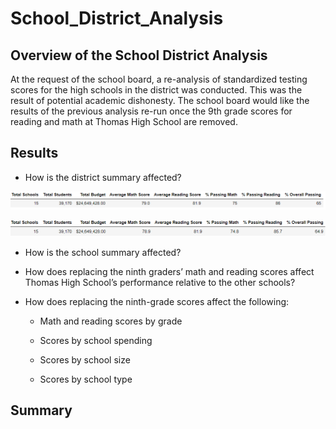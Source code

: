 # School_District_Analysis

## Overview of the School District Analysis
At the request of the school board, a re-analysis of standardized testing scores for the high schools in the district was conducted. This was the result of potential academic dishonesty. The school board would like the results of the previous analysis re-run once the 9th grade scores for reading and math at Thomas High School are removed.
## Results
- How is the district summary affected?

![Original School District Analysis.](/Resources/Original_District_Summary.png)

![Revised School District Analysis.](/Resources/Revised_district_Summary.png)
- How is the school summary affected?

- How does replacing the ninth graders’ math and reading scores affect Thomas High School’s performance relative to the other schools?

- How does replacing the ninth-grade scores affect the following:

  - Math and reading scores by grade

  - Scores by school spending

  - Scores by school size

  - Scores by school type
## Summary
